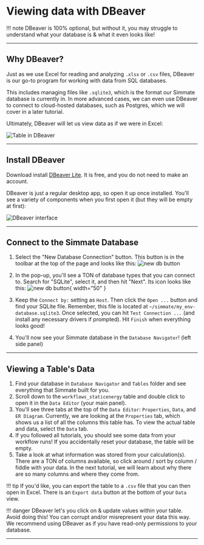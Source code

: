 
# Viewing data with DBeaver

!!! note
    DBeaver is 100% optional, but without it, you may struggle to understand what your database is & what it even looks like!

----------------------------------------------------------------------

## Why DBeaver?

Just as we use Excel for reading and analyzing `.xlsx` or `.csv` files, DBeaver is our go-to program for working with data from SQL databases. 

This includes managing files like `.sqlite3`, which is the format our Simmate database is currently in. In more advanced cases, we can even use DBeaver to connect to cloud-hosted databases, such as Postgres, which we will cover in a later tutorial.

Ultimately, DBeaver will let us view data as if we were in Excel:

![Table in DBeaver](https://dbeaver.com/wp-content/uploads/2022/03/screen_data_editor.png)

----------------------------------------------------------------------

## Install DBeaver

Download install [DBeaver Lite](https://dbeaver.io/download/). It is free, and you do not need to make an account.

DBeaver is just a regular desktop app, so open it up once installed. You'll see a variety of components when you first open it (but they will be empty at first):

![DBeaver interface](https://dbeaver.com/wp-content/uploads/wikidocs_cache/images/ug/appwindow-with-markup.png)

----------------------------------------------------------------------

## Connect to the Simmate Database

1. Select the "New Database Connection" button. This button is in the toolbar at the top of the page and looks like this: ![new db button](https://dbeaver.com/wp-content/uploads/wikidocs_cache/images/ug/new-connection-wizard-button.png)

2. In the pop-up, you'll see a TON of database types that you can connect to. Search for "SQLite", select it, and then hit "Next". Its icon looks like this: ![new db button](https://www.sqlite.org/images/sqlite370_banner.gif){ width="50" }

3. Keep the `Connect by:` setting as `Host`. Then click the `Open ...` button and find your SQLite file. Remember, this file is located at `~/simmate/my_env-database.sqlite3`. Once selected, you can hit `Test Connection ...` (and install any necessary drivers if prompted). Hit `Finish` when everything looks good!

4. You'll now see your Simmate database in the `Database Navigator`! (left side panel)

----------------------------------------------------------------------

## Viewing a Table's Data

1. Find your database in `Database Navigator` and `Tables` folder and see everything that Simmate built for you.
2. Scroll down to the `workflows_staticenergy` table and double click to open it in the `Data Editor` (your main panel).
3. You'll see three tabs at the top of the `Data Editor`: `Properties`, `Data`, and `ER Diagram`. Currently, we are looking at the `Properties` tab, which shows us a list of all the columns this table has. To view the actual table and data, select the `Data` tab.
4. If you followed all tutorials, you should see some data from your workflow runs! If you accidentally reset your database, the table will be empty.
5. Take a look at what information was stored from your calculation(s). There are a TON of columns available, so click around / sort by column / fiddle with your data. In the next tutorial, we will learn about why there are so many columns and where they come from.

!!! tip
    If you'd like, you can export the table to a `.csv` file that you can then open in Excel. There is an `Export data` button at the bottom of your `Data` view.

!!! danger
    DBeaver let's you click on & update values within your table. Avoid doing this! You can corrupt and/or misrepresent your data this way. We recommend using DBeaver as if you have read-only permissions to your database.

----------------------------------------------------------------------
